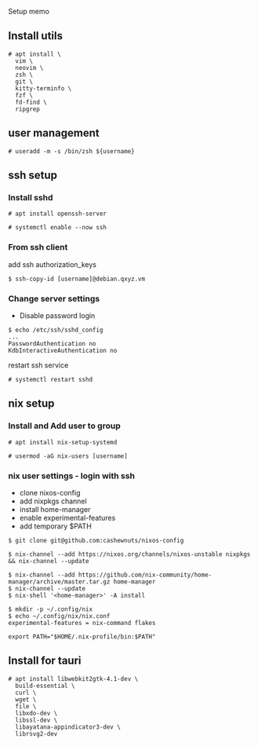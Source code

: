 Setup memo

## Install utils

```
# apt install \
  vim \
  neovim \
  zsh \
  git \
  kitty-terminfo \
  fzf \
  fd-find \
  ripgrep
```

## user management

```
# useradd -m -s /bin/zsh ${username}
```

## ssh setup

### Install sshd

```
# apt install openssh-server

# systemctl enable --now ssh
```

### From ssh client

add ssh authorization_keys

```
$ ssh-copy-id [username]@debian.qxyz.vm
```

### Change server settings

- Disable password login

```
$ echo /etc/ssh/sshd_config
...
PasswordAuthentication no
KdbInteractiveAuthentication no
```

restart ssh service

```
# systemctl restart sshd
```

## nix setup

### Install and Add user to group

```
# apt install nix-setup-systemd

# usermod -aG nix-users [username]
```

### nix user settings - login with ssh

- clone nixos-config
- add nixpkgs channel
- install home-manager
- enable experimental-features
- add temporary $PATH

```
$ git clone git@github.com:cashewnuts/nixos-config
```

```
$ nix-channel --add https://nixos.org/channels/nixos-unstable nixpkgs && nix-channel --update
```

```
$ nix-channel --add https://github.com/nix-community/home-manager/archive/master.tar.gz home-manager
$ nix-channel --update
$ nix-shell '<home-manager>' -A install
```

```
$ mkdir -p ~/.config/nix
$ echo ~/.config/nix/nix.conf
experimental-features = nix-command flakes
```

```
export PATH="$HOME/.nix-profile/bin:$PATH"
```

## Install for tauri

```
# apt install libwebkit2gtk-4.1-dev \
  build-essential \
  curl \
  wget \
  file \
  libxdo-dev \
  libssl-dev \
  libayatana-appindicator3-dev \
  librsvg2-dev
```
